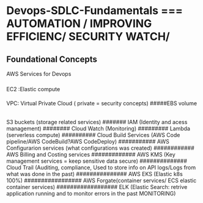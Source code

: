 # Devops-SDLC-Fundamentals  === AUTOMATION / IMPROVING EFFICIENC/ SECURITY WATCH/
## Foundational Concepts
 AWS Services for Devops
###
 EC2 :Elastic compute
####
 VPC: Virtual Private Cloud ( private = security concepts)
#####EBS
 volume
######
S3 buckets (storage related services)
#######
IAM (Identity and acess management)
########
Cloud Watch (Monitoring) 
#########
Lambda (serverless compute)
##########
Cloud Build Services (AWS Code pipeline/AWS CodeBuild?AWS CodeDeploy)
###########
AWS Configurarion services (what configurations was created)
############
AWS Billing and Costing services
#############
AWS KMS (Key management services = keep sensitive data secure)
##############
Cloud Trail (Auditing, compliance, Used to store info on API logs/Logs from what was done in the past)
###############
AWS EKS (Elastic k8s 100%)
#################
AWS Forgate(container services/ ECS elastic container services)
##################
ELK (Elastic Search: retrive application running and to monitor errors in the past MONITORING)
